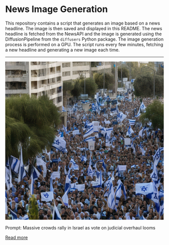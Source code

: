 # News Image Generation
This repository contains a script that generates an image based on a news headline. The image is then saved and displayed in this README.
The news headline is fetched from the NewsAPI and the image is generated using the DiffusionPipeline from the `diffusers` Python package. The image generation process is performed on a GPU.
The script runs every few minutes, fetching a new headline and generating a new image each time.

---

![Generated Image](image.png)

Prompt: Massive crowds rally in Israel as vote on judicial overhaul looms

[Read more](https://www.aljazeera.com/news/2023/7/23/huge-crowds-march-in-israel-as-vote-on-judicial-overhaul-nears)